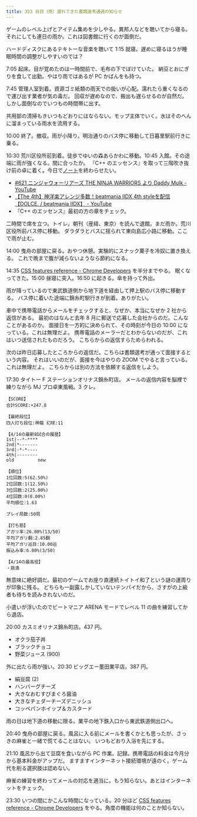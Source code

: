 ```yaml
---
title: 353 日目（雨）遅れてきた書類選考通過の知らせ
---
```


ゲームのレベル上げとアイテム集めを少しやる。異邦人などを聴いてから寝る。
それにしても連日の雨か。これは図書館に行くのが面倒だ。

ハードディスクにあるテキトーな音楽を聴いて 1:15 就寝。遅めに寝るほうが睡眠時間の調整がしやすいのでは？

7:05 起床。目が覚めたのは一時間前で、毛布の下でぼけていた。
納豆とおにぎりを食して出勤。やはり雨ではあるが PC かばんをも持つ。

7:45 管理人室到着。資源ゴミ紙類の雨天での扱いが心配。濡れたら重くなるので運び出す業者が気の毒だ。
回収が遅めなので、搬出も遅らせるのが自然だ。しかし面倒なのでいつもの時間帯に出す。

共用部の清掃もきいつもどおりにはならない。モップ主体でいく。水はそのへんに溜まっている雨水を流用する。

10:00 終了。撤収。雨が小降り。明治通りのバス停に移動して日暮里駅前行きに乗る。

10:30 荒川区役所前到着。徒歩でゆいの森あらかわに移動。10:45 入館。その途端に雨が強くなる。間に合ったか。
『C++ のエッセンス』を取って三階吹き抜け前の卓に着く。今日で[ノート][note]を終わらせたい。

* [&#x23;621 ニンジャウォーリアーズ THE NINJA WARRIORS より Daddy Mulk - YouTube](https://www.youtube.com/watch?v=sypxYwkQo6I)
* [【The 4th】神洋楽アレンジ多数！beatmania IIDX 4th styleを配信【DOLCE. / beatmania IIDX】 - YouTube](https://www.youtube.com/watch?v=263a2cTtaY0)
* 『C++ のエッセンス』最初の方の章をチェック。

二時間で席を立つ。トイレ。朝刊（産経、東京）を読んで退館。まだ雨か。荒川区役所前バス停に移動。
ダラダラとバスに揺られて東向島広小路に移動。ここで雨が止む。

14:00 曳舟の部屋に戻る。おやつ休憩。実験的にスナック菓子を冷奴に置き換える。
これで晩まで腹が減らないようなら節約になる。

14:35 [CSS features reference - Chrome Developers] を半分までやる。
眠くなってきた。15:00 昼寝に突入。16:50 に起きる。傘を持って外出。

雨が降っているので東武鉄道側から地下道を経由して押上駅のバス停に移動する。
バス停に着いた途端に錦糸町駅行きが到着。ありがたい。

車中で携帯電話からメールをチェックすると、なぜか、本当になぜか 2 社から返信がある。
最初のはなんと去年 8 月に郵送で応募した会社からのだ。こんなことがあるのか。
面接日を一方的に決められて、その時刻が今日の 10:00 になっている。これは無理だよ。
携帯電話のメーラーだとわからないのだが、これはいつ送信されたものだろう。
こちらからの返信すらためらわれる。

次のは昨日応募したところからの返信だ。こちらは書類選考が通って面接するという内容。
それはいいのだが、面接を今はやりの ZOOM でやると言っている。これは無理だよ。
こちらからは別の方法を依頼する返信をしよう。

17:30 タイトー F ステーションオリナス錦糸町店。
メールの返信内容を脳裡で練りながら MJ プロ卓東風戦。3 クレ。

```text
【SCORE】
合計SCORE:+247.8

【最終段位】
四人打ち段位:神龍 幻球:11

【4/14の最新8試合の履歴】
1st|--*-****
2nd|*-------
3rd|-*-*----
4th|--------
old         new

【順位】
1位回数:5(62.50%)
2位回数:1(12.50%)
3位回数:2(25.00%)
4位回数:0(0.00%)
平均順位:1.63

プレイ局数:50局

【打ち筋】
アガリ率:26.00%(13/50)
平均アガリ翻:2.85翻
平均アガリ巡目:10.00巡
振込み率:6.00%(3/50)

【4/14の最高役】
・跳満
```

無意味に絶好調だ。最初のゲームでお座り直連続トイトイ和了という謎の運周りが印象に残る。
どちらも一副露しかしていないテンパイだから、さすがの上級者も待ちを読みきれないのだ。

小遣いが浮いたのでビートマニア ARENA モードでレベル 11 の曲を練習してから退店。

20:00 カスミオリナス錦糸町店。437 円。

* オクラ茄子丼
* ブラックチョコ
* 野菜ジュース (900)

外に出たら雨が強い。20:30 ビッグエー墨田業平店。387 円。

* 絹豆腐 (2)
* ハンバーグチーズ
* 大きなおむすびまぐろ醤油
* 大きなチェダーチーズデニッシュ
* コッペパンホイップ＆カスタード

雨の日は地下道の移動に限る。業平の地下鉄入口から東武鉄道側出口へ。

20:40 曳舟の部屋に戻る。風呂に入る前にメールを書くかとも思ったが、さっきの麻雀と一緒で慌てることはない。
いつもどおり入浴を先にする。

21:10 風呂から出て豆腐を食いながら PC 作業。記録。携帯電話の料金は今月分から基本料金がアップだ。
ますますインターネット接続環境が遠のく。ゲーム代を削る選択肢は認めない。

麻雀の練習を終わってメールの対応を適当に。もう知らない。あとはインターネットをチェック。

23:30 いつの間にかこんな時間になっている。20 分ほど
[CSS features reference - Chrome Developers] をやる。角度の機能は何のことか知らない。

[CSS features reference - Chrome Developers]: https://developer.chrome.com/docs/devtools/css/reference/
[note]: https://showa-yojyo.github.io/notebook/
